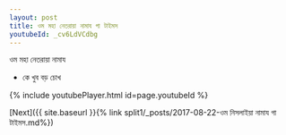 ```yaml
---
layout: post
title: ওম মহা নেতরায়া নামায গা টাইমস
youtubeId: _cv6LdVCdbg
---
```

 
 
 ওম মহা নেতরায়া নামায  
 
 -  কে খুব বড় চোখ 
 
  
 
  
 
 
 
 
 
 


{% include youtubePlayer.html id=page.youtubeId %}
 
[Next]({{ site.baseurl }}{% link  split1/_posts/2017-08-22-ওম নিসলাইয়া নামায গা টাইমস.md%})
 
